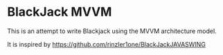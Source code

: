 # BlackJack MVVM

This is an attempt to write Blackjack using the MVVM architecture model.

It is inspired by https://github.com/rinzler1one/BlackJackJAVASWING
